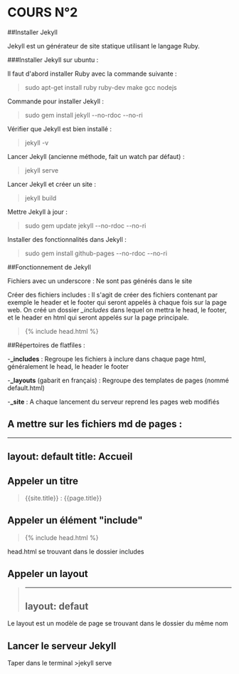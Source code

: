 # COURS N°2

##Installer Jekyll

Jekyll est un générateur de site statique utilisant le langage Ruby.

###Installer Jekyll sur ubuntu :

Il faut d'abord installer Ruby avec la commande suivante :
>sudo apt-get install ruby ruby-dev make gcc nodejs

Commande pour installer Jekyll :
>sudo gem install jekyll --no-rdoc --no-ri

Vérifier que Jekyll est bien installé :
>jekyll -v

Lancer Jekyll (ancienne méthode, fait un watch par défaut) :
>jekyll serve

Lancer Jekyll et créer un site :
>jekyll build


Mettre Jekyll à jour :
>sudo gem update jekyll --no-rdoc --no-ri

Installer des fonctionnalités dans Jekyll :
>sudo gem install github-pages --no-rdoc --no-ri

##Fonctionnement de Jekyll

Fichiers avec un underscore : Ne sont pas générés dans le site

Créer des fichiers includes :
Il s'agit de créer des fichiers contenant par exemple le header et le footer qui seront appelés à chaque fois
sur la page web.
On créé un dossier *_includes* dans lequel on mettra le head, le footer, et le header en html qui seront
appelés sur la page principale.
>{% include head.html %}

##Répertoires de flatfiles :

-**_includes** : Regroupe les fichiers à inclure dans chaque page html, généralement le head, le header le footer

-**_layouts** (gabarit en français) : Regroupe des templates de pages (nommé default.html)

-**_site** : A chaque lancement du serveur reprend les pages web modifiés

## A mettre sur les fichiers md de pages :

  ---
  layout: default
  title: Accueil
  ---

## Appeler un titre
>{{site.title}} : {{page.title}}

## Appeler un élément "include"
>{% include head.html %}

head.html se trouvant dans le dossier includes

## Appeler un layout
>---
>layout: defaut
>---

Le layout est un modèle de page se trouvant dans le dossier du même nom

## Lancer le serveur Jekyll
Taper dans le terminal >jekyll serve
